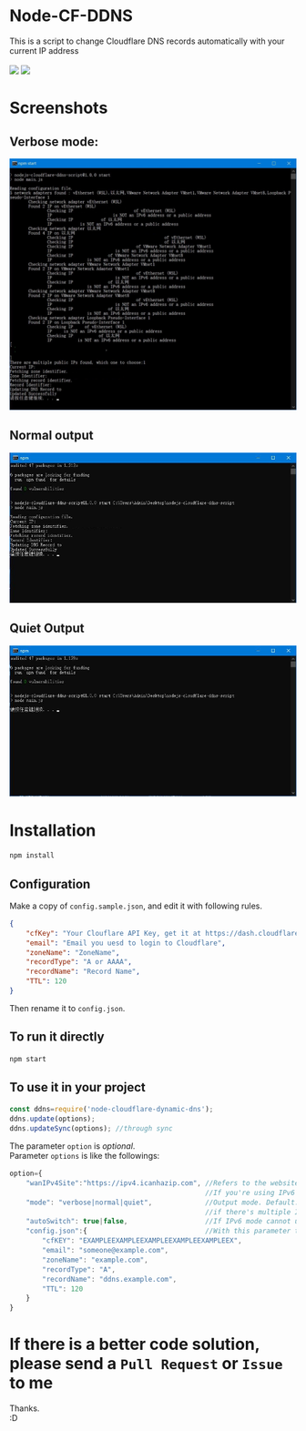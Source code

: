 # Node-CF-DDNS
This is a script to change Cloudflare DNS records automatically with your current IP address<br><br>
![](https://img.shields.io/badge/IPv6-Supported-flat.svg?style=flat-square)
![](https://img.shields.io/github/license/HanHan233/nodejs-cloudflare-ddns-script?style=flat-square)
# Screenshots
## Verbose mode:
![](./screenshot-verbose.jpg)
## Normal output
![](./screenshot-normal.jpg)
## Quiet Output
![](./screenshot-quiet.jpg)
# Installation
```cmd
npm install
```
## Configuration

Make a copy of `config.sample.json`, and edit it with following rules.

```json
{
	"cfKey": "Your Clouflare API Key, get it at https://dash.cloudflare.com/profile/api-tokens",
	"email": "Email you uesd to login to Cloudflare",
	"zoneName": "ZoneName",
	"recordType": "A or AAAA",
	"recordName": "Record Name",
	"TTL": 120
}
```
Then rename it to `config.json`.
## To run it directly
```cmd
npm start
```
## To use it in your project
```javascript
const ddns=require('node-cloudflare-dynamic-dns');
ddns.update(options);
ddns.updateSync(options); //through sync
```
The parameter `option` is *optional*.<br>
Parameter `options` is like the followings:
```javascript
option={
	"wanIPv4Site":"https://ipv4.icanhazip.com",	//Refers to the website which used to get your current IPv4 address. Default: https://ipv4.icanhazip.com
												//If you're using IPv6 mode , then this is optional.
	"mode": "verbose|normal|quiet",				//Output mode. Default: "normal"
				 								//if there's multiple IPv6 address, quiet mode will choose the first one automaticly.
	"autoSwitch": true|false,					//If IPv6 mode cannot use , use IPv4 automaticly or it will throw out an exception. Default: false.
	"config.json":{ 							//With this parameter the program will not read file 'config.json'
		"cfKEY": "EXAMPLEEXAMPLEEXAMPLEEXAMPLEEXAMPLEEX",
		"email": "someone@example.com",
		"zoneName": "example.com",
		"recordType": "A",
		"recordName": "ddns.example.com",
		"TTL": 120
	}
}
```
# If there is a better code solution, please send a `Pull Request` or `Issue` to me
Thanks.<br>
:D